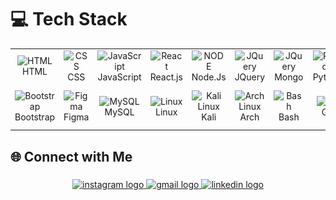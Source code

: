 # 💻 Tech Stack
<table>
    <tr>
       <td align="center" width="96">
            <img src="https://github.com/user-attachments/assets/7eb30513-f818-4425-a384-599c7a28d678" width="48" height="48" alt="HTML" />
            <br>HTML
        </td>
        <td align="center" width="96">
            <img src="https://skillicons.dev/icons?i=css" width="48" height="48" alt="CSS" />
            <br>CSS
        </td>
        <td align="center" width="96">
            <img src="https://techstack-generator.vercel.app/js-icon.svg" width="65" height="65" alt="JavaScript" />
            <br>JavaScript
        </td>
        <td align="center" width="96">
            <img
          src="https://techstack-generator.vercel.app/react-icon.svg"
          alt="React"
          width="65"
          height="65"
        />
            <br>React.js
        </td>
            <td align="center" width="96">
            <img src="https://skillicons.dev/icons?i=nodejs" width="48" height="48" alt="NODE" />
            <br>Node.Js
        </td>
        <td align="center" width="96">
            <img src="https://skillicons.dev/icons?i=jquery" width="48" height="48" alt="JQuery" />
            <br>JQuery
        </td>
        <td align="center" width="96">
            <img src="https://skillicons.dev/icons?i=mongo" width="48" height="48" alt="JQuery" />
            <br>Mongo
        </td>
            <td align="center" width="96">
            <img src="https://skillicons.dev/icons?i=py" width="48" height="48" alt="Python" />
            <br>Python
        </td>
        </td>
            <td align="center" width="96">
            <img src="https://skillicons.dev/icons?i=java" width="48" height="48" alt="Java" />
            <br>Java
        </td>
    </tr>
    <tr>
        <td align="center" width="96">
            <img src="https://skillicons.dev/icons?i=bootstrap" width="48" height="48" alt="Bootstrap" />
            <br>Bootstrap
        </td>
        <td align="center" width="96">
            <img src="https://skillicons.dev/icons?i=figma" width="48" height="48" alt="Figma" />
            <br>Figma
        </td>
        <td align="center" width="96">
            <img src="https://skillicons.dev/icons?i=mysql" width="48" height="48" alt="MySQL" />
            <br>MySQL
        </td>
        <td align="center" width="96">
            <img src="https://skillicons.dev/icons?i=linux" width="48" height="48" alt="Linux" />
            <br>Linux
        </td>
        <td align="center" width="96">
            <img src="https://skillicons.dev/icons?i=kali" width="48" height="48" alt="Kali Linux" />
            <br>Kali
        </td>
        <td align="center" width="96">
            <img src="https://skillicons.dev/icons?i=arch" width="48" height="48" alt="Arch Linux" />
            <br>Arch
        </td>
        <td align="center" width="96">
            <img src="https://skillicons.dev/icons?i=bash" width="48" height="48" alt="Bash" />
            <br>Bash
        </td>
              <td align="center" width="96">
            <img src="https://github.com/user-attachments/assets/ef7f63ca-47ec-4591-bbf0-ffe3d2a399ba" width="48" height="48" alt="Git" />
            <br>Git
        </td>
        <td align="center" width="96">
            <img src="https://raw.githubusercontent.com/flaviofilipe/flaviofilipe/main/assets/github.gif" width="48" height="48" alt="GitHub" />
            <br>GitHub
        </td>
    </tr>
</table>


## 🌐 Connect with Me
###
<p align="center">
  <a href="https://www.instagram.com/rexzgraphic_?igsh=Z3FoZHVvb3JoazJl" target="_blank">
    <img src="https://raw.githubusercontent.com/maurodesouza/profile-readme-generator/master/src/assets/icons/social/instagram/default.svg" width="52" height="40" alt="instagram logo"  />
  </a>
  <a href="mailto:rezzafairusnugrahaa@gmail.com">
    <img src="https://raw.githubusercontent.com/maurodesouza/profile-readme-generator/master/src/assets/icons/social/gmail/default.svg" width="52" height="40" alt="gmail logo"  />
  </a>
  <a href="https://www.linkedin.com/in/rezza-fairus-nugraha/" target="_blank">
     <img src="https://raw.githubusercontent.com/maurodesouza/profile-readme-generator/master/src/assets/icons/social/linkedin/default.svg" width="52" height="40" alt="linkedin logo"  />
  </a>
</p>
